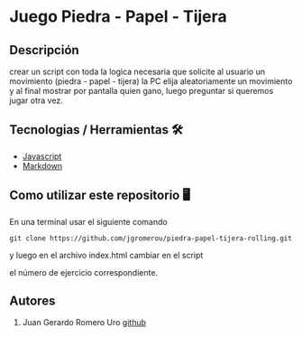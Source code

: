 # Juego Piedra - Papel - Tijera

## Descripción

crear un script con toda la logica necesaria que solicite al usuario un movimiento (piedra - papel - tijera) la PC elija aleatoriamente un movimiento y al final mostrar por pantalla quien gano, luego preguntar si queremos jugar otra vez.

## Tecnologias / Herramientas 🛠

- [Javascript](https://www.w3schools.com/js/)
- [Markdown](https://markdown.es/)

## Como utilizar este repositorio 🖥

En una terminal usar el siguiente comando

```
git clone https://github.com/jgromerou/piedra-papel-tijera-rolling.git
```

y luego en el archivo index.html cambiar en el script

el número de ejercicio correspondiente.

## Autores

1. Juan Gerardo Romero Uro [github](https://github.com/jgromerou)
